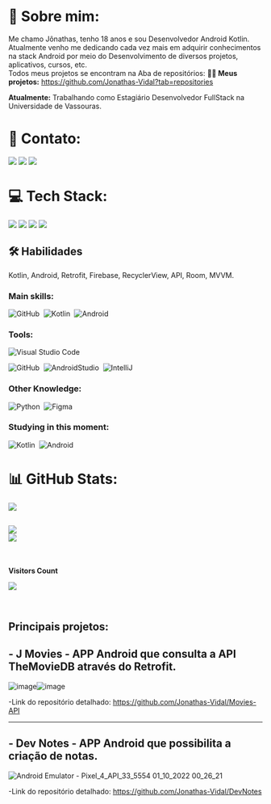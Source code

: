 # 💫 Sobre mim:
Me chamo Jônathas, tenho 18 anos e sou Desenvolvedor Android Kotlin. Atualmente venho me dedicando cada vez mais em adquirir conhecimentos na stack Android por meio do Desenvolvimento de diversos projetos, aplicativos, cursos, etc. <br>Todos meus projetos se encontram na Aba de repositórios: 
**👩‍💻 Meus projetos:**  https://github.com/Jonathas-Vidal?tab=repositories


**Atualmente:** Trabalhando como Estagiário Desenvolvedor FullStack na Universidade de Vassouras.

# 📧 Contato:

<a href="mailto:jonathas10pereira@gmail.com"><img src="https://img.shields.io/badge/Gmail-D14836?style=for-the-badge&logo=gmail&logoColor=white"/><a/>
<a href="https://www.linkedin.com/in/jonathas-pereira-vidal/"><img src="https://img.shields.io/badge/LinkedIn-0077B5?style=for-the-badge&logo=linkedin&logoColor=white"/><a/>
<a href="https://wa.me/+5522988388239"><img src="https://img.shields.io/badge/WhatsApp-25D366?style=for-the-badge&logo=whatsapp&logoColor=white"/><a/>

# 💻 Tech Stack:
<img src="https://img.shields.io/badge/Android-3DDC84?style=for-the-badge&logo=android&logoColor=white"/> <img src="https://img.shields.io/badge/Kotlin-0095D5?&style=for-the-badge&logo=kotlin&logoColor=white"/>
<img src="https://img.shields.io/badge/Android_Studio-3DDC84?style=for-the-badge&logo=android-studio&logoColor=white"/>
<img src="https://img.shields.io/badge/GitHub-100000?style=for-the-badge&logo=github&logoColor=white"/>
  
  ## 🛠 Habilidades
Kotlin, Android, Retrofit, Firebase, RecyclerView, API, Room, MVVM.

### Main skills:
![GitHub](https://img.shields.io/badge/-github-0D1117?style=for-the-badge&logo=github&labelColor=0D1117)&nbsp;
![Kotlin](https://img.shields.io/badge/-Kotlin-0D1117?style=for-the-badge&logo=Kotlin&logoColor=purple&labelColor=0D1117)&nbsp;
![Android](https://img.shields.io/badge/-Android-0D1117?style=for-the-badge&logo=Android&logoColor=green&labelColor=0D1117)&nbsp;


### Tools:
![Visual Studio Code](https://img.shields.io/badge/-Visual%20Studio%20Code-0D1117?style=for-the-badge&logo=visual-studio-code&logoColor=007ACC&labelColor=0D1117)&nbsp;
<!-- ![Git](https://img.shields.io/badge/-Git-0D1117?style=for-the-badge&logo=git&labelColor=0D1117)&nbsp; -->
![GitHub](https://img.shields.io/badge/-GitHub-0D1117?style=for-the-badge&logo=github&labelColor=0D1117)&nbsp;
![AndroidStudio](https://img.shields.io/badge/-AndroidStudio-0D1117?style=for-the-badge&logo=AndroidStudio&logoColor=green&labelColor=0D1117)&nbsp;
![IntelliJ](https://img.shields.io/badge/-IntelliJ-0D1117?style=for-the-badge&logo=IntelliJidea&logoColor=white&labelColor=0D1117)&nbsp;

### Other Knowledge:
![Python](https://img.shields.io/badge/-python-0D1117?style=for-the-badge&logo=python&logoColor=1572B6&labelColor=0D1117)&nbsp;
![Figma](https://img.shields.io/badge/-figma-0D1117?style=for-the-badge&logo=figma&labelColor=0D1117)&nbsp;
  
### Studying in this moment:
![Kotlin](https://img.shields.io/badge/-Kotlin-0D1117?style=for-the-badge&logo=Kotlin&logoColor=purple&labelColor=0D1117)&nbsp;
![Android](https://img.shields.io/badge/-Android-0D1117?style=for-the-badge&logo=Android&logoColor=green&labelColor=0D1117)&nbsp;

# 📊 GitHub Stats:
 
![](https://github-readme-streak-stats.herokuapp.com/?user=Jonathas-Vidal&theme=default&hide_border=false)<br/>
  
  ![](https://github-readme-stats.vercel.app/api?username=jonathas-vidal&theme=default&hide_border=false&include_all_commits=true&count_private=true)<br/>
![](https://github-readme-stats.vercel.app/api/top-langs/?username=jonathas-vidal&theme=default&hide_border=false&include_all_commits=true&count_private=true&layout=compact)
---


 <div>
<br><p align="centre"><b> Visitors Count </b></p>  
<p><img align="center" src="https://profile-counter.glitch.me/{Jonathas-Vidal}/count.svg" /></p> 
<br></div>
  
## Principais projetos:
## - J Movies - APP  Android que consulta a API TheMovieDB através do Retrofit.

![image](https://user-images.githubusercontent.com/101603957/204070198-a7ffe37d-e5b9-4f51-abd7-6f658f6281db.png)![image](https://user-images.githubusercontent.com/101603957/204070165-29ecf4b0-72c1-4f1e-9f1b-acab184f930b.png)

-Link do repositório detalhado: https://github.com/Jonathas-Vidal/Movies-API

-----------------------------------------------------------------------------------------------------------------------

## - Dev Notes - APP Android que possibilita a criação de notas.

![Android Emulator - Pixel_4_API_33_5554 01_10_2022 00_26_21](https://user-images.githubusercontent.com/101603957/193385694-e42f1ab2-c6a4-4093-abc9-fdca8b757854.png)

-Link do repositório detalhado: https://github.com/Jonathas-Vidal/DevNotes




